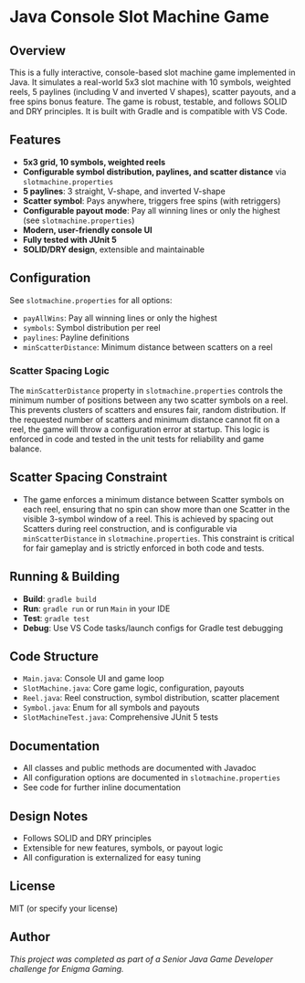 # Java Console Slot Machine Game

## Overview
This is a fully interactive, console-based slot machine game implemented in Java. It simulates a real-world 5x3 slot machine with 10 symbols, weighted reels, 5 paylines (including V and inverted V shapes), scatter payouts, and a free spins bonus feature. The game is robust, testable, and follows SOLID and DRY principles. It is built with Gradle and is compatible with VS Code.

## Features
- **5x3 grid, 10 symbols, weighted reels**
- **Configurable symbol distribution, paylines, and scatter distance** via `slotmachine.properties`
- **5 paylines**: 3 straight, V-shape, and inverted V-shape
- **Scatter symbol**: Pays anywhere, triggers free spins (with retriggers)
- **Configurable payout mode**: Pay all winning lines or only the highest (see `slotmachine.properties`)
- **Modern, user-friendly console UI**
- **Fully tested with JUnit 5**
- **SOLID/DRY design**, extensible and maintainable

## Configuration
See `slotmachine.properties` for all options:
- `payAllWins`: Pay all winning lines or only the highest
- `symbols`: Symbol distribution per reel
- `paylines`: Payline definitions
- `minScatterDistance`: Minimum distance between scatters on a reel

### Scatter Spacing Logic

The `minScatterDistance` property in `slotmachine.properties` controls the minimum number of positions between any two scatter symbols on a reel. This prevents clusters of scatters and ensures fair, random distribution. If the requested number of scatters and minimum distance cannot fit on a reel, the game will throw a configuration error at startup. This logic is enforced in code and tested in the unit tests for reliability and game balance.

## Scatter Spacing Constraint
- The game enforces a minimum distance between Scatter symbols on each reel, ensuring that no spin can show more than one Scatter in the visible 3-symbol window of a reel. This is achieved by spacing out Scatters during reel construction, and is configurable via `minScatterDistance` in `slotmachine.properties`. This constraint is critical for fair gameplay and is strictly enforced in both code and tests.

## Running & Building
- **Build**: `gradle build`
- **Run**: `gradle run` or run `Main` in your IDE
- **Test**: `gradle test`
- **Debug**: Use VS Code tasks/launch configs for Gradle test debugging

## Code Structure
- `Main.java`: Console UI and game loop
- `SlotMachine.java`: Core game logic, configuration, payouts
- `Reel.java`: Reel construction, symbol distribution, scatter placement
- `Symbol.java`: Enum for all symbols and payouts
- `SlotMachineTest.java`: Comprehensive JUnit 5 tests

## Documentation
- All classes and public methods are documented with Javadoc
- All configuration options are documented in `slotmachine.properties`
- See code for further inline documentation

## Design Notes
- Follows SOLID and DRY principles
- Extensible for new features, symbols, or payout logic
- All configuration is externalized for easy tuning

## License
MIT (or specify your license)

## Author
*This project was completed as part of a Senior Java Game Developer challenge for Enigma Gaming.*
